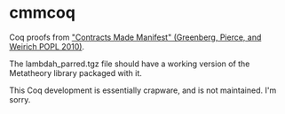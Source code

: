 cmmcoq
======

Coq proofs from ["Contracts Made Manifest" (Greenberg, Pierce, and Weirich POPL 2010)](https://dl.acm.org/doi/10.1145/1706299.1706341).

The lambdah_parred.tgz file should have a working version of the Metatheory library packaged with it.

This Coq development is essentially crapware, and is not maintained. I'm sorry.
